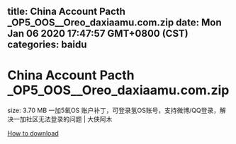 
title: China Account Pacth _OP5_OOS__Oreo_daxiaamu.com.zip
date: Mon Jan 06 2020 17:47:57 GMT+0800 (CST)    
categories: baidu
---

# China Account Pacth _OP5_OOS__Oreo_daxiaamu.com.zip
size: 3.70 MB
 一加5氧OS 账户补丁，可登录氢OS账号，支持微博/QQ登录，解决一加社区无法登录的问题 | 大侠阿木
 

[How to download](https://bpcam.bemobtrk.com/go/2ceec3aa-1ca2-46d6-b9ff-aaa5c184517c?jno=3989)